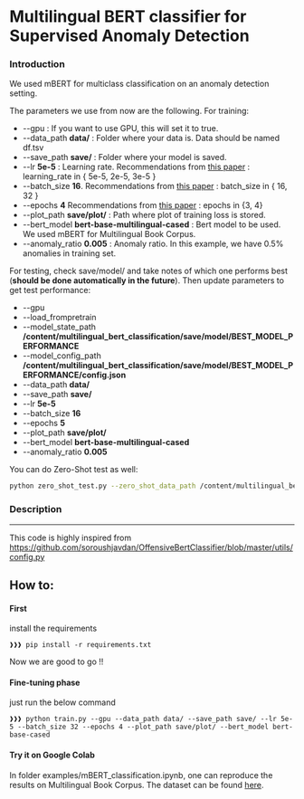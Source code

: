 # Multilingual BERT classifier for Supervised Anomaly Detection 

### Introduction 


We used mBERT for multiclass classification on an anomaly detection setting. 

The parameters we use from now are the following. For training:  
 
* --gpu : If you want to use GPU, this will set it to true. 
* --data_path **data/**  : Folder where your data is. Data should be named df.tsv 
* --save_path **save/** :  Folder where your model is saved.  
* --lr **5e-5**  : Learning rate. Recommendations from [this paper](https://arxiv.org/abs/1810.04805) : learning_rate in { 5e-5, 2e-5, 3e-5 }
* --batch_size **16**. Recommendations from [this paper](https://arxiv.org/abs/1810.04805) : batch_size in { 16, 32 }
* --epochs **4**  Recommendations from [this paper](https://arxiv.org/abs/1810.04805) : epochs in {3, 4}
* --plot_path **save/plot/** : Path where plot of training loss is stored. 
* --bert_model **bert-base-multilingual-cased** : Bert model to be used. We used mBERT for Multilingual Book Corpus. 
* --anomaly_ratio **0.005** : Anomaly ratio. In this example, we have 0.5% anomalies in training set. 


For testing, check save/model/ and take notes of which one performs best (**should be done automatically in the future**). 
Then update parameters to get test performance:
* --gpu 
* --load_frompretrain 
* --model_state_path  **/content/multilingual_bert_classification/save/model/BEST_MODEL_PERFORMANCE**
* --model_config_path **/content/multilingual_bert_classification/save/model/BEST_MODEL_PERFORMANCE/config.json**
* --data_path **data/** 
* --save_path **save/** 
* --lr **5e-5** 
* --batch_size **16** 
* --epochs **5** 
* --plot_path **save/plot/**
* --bert_model **bert-base-multilingual-cased**
* --anomaly_ratio **0.005** 

You can do Zero-Shot test as well: 

```bash
python zero_shot_test.py --zero_shot_data_path /content/multilingual_bert_classification/data/df_multilingual.tsv --gpu --load_frompretrain --model_state_path  /content/multilingual_bert_classification/save/model/epoch-0-0.7631693513278189-0.733057051566141-0.047560894953811064  --model_config_path /content/multilingual_bert_classification/save/model/epoch-0-0.7631693513278189-0.733057051566141-0.047560894953811064/config.json --data_path data/ --save_path save/ --lr 5e-5 --batch_size 16 --epochs 5 --plot_path save/plot/ --bert_model bert-base-multilingual-cased --anomaly_ratio 0.10
```
### Description
----------

This code is highly inspired from https://github.com/soroushjavdan/OffensiveBertClassifier/blob/master/utils/config.py 


How to:
-------

#### First
install the requirements
```console
❱❱❱ pip install -r requirements.txt
```
Now we are good to go !!

#### Fine-tuning phase
just run the below command
```console
❱❱❱ python train.py --gpu --data_path data/ --save_path save/ --lr 5e-5 --batch_size 32 --epochs 4 --plot_path save/plot/ --bert_model bert-base-cased
```

#### Try it on Google Colab

In folder examples/mBERT_classification.ipynb, 
one can reproduce the results on Multilingual Book Corpus. The dataset can be found [here](https://github.com/MastafaF/multilingual_book_corpus). 
